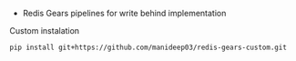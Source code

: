 * Redis Gears pipelines for write behind implementation

Custom instalation 

`pip install git+https://github.com/manideep03/redis-gears-custom.git`